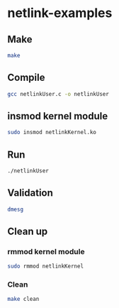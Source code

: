 # netlink-examples

## Make

```bash
make
```

## Compile

```bash
gcc netlinkUser.c -o netlinkUser
```

## insmod kernel module

```bash
sudo insmod netlinkKernel.ko
```

## Run

```bash
./netlinkUser
```

## Validation

```bash
dmesg
```

## Clean up

### rmmod kernel module

```bash
sudo rmmod netlinkKernel
```

### Clean

```bash
make clean
```

